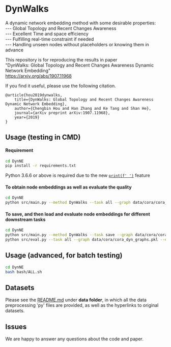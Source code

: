 # DynWalks
A dynamic network embedding method with some desirable properties:
<br> --- Global Topology and Recent Changes Awareness
<br> --- Excellent Time and space efficiency
<br> --- Fulfilling real-time constraint if needed
<br> --- Handling unseen nodes without placeholders or knowing them in advance

This repository is for reproducing the results in paper <br>
"DynWalks: Global Topology and Recent Changes Awareness Dynamic Network Embedding" <br>
https://arxiv.org/abs/1907.11968

If you find it useful, please use the following citation.
```
@article{hou2019dynwalks,
    title={DynWalks: Global Topology and Recent Changes Awareness Dynamic Network Embedding},
    author={Chengbin Hou and Han Zhang and Ke Tang and Shan He},
    journal={arXiv preprint arXiv:1907.11968},
    year={2019}
}
```

## Usage (testing in CMD)
#### Requirement
```bash
cd DynNE
pip install -r requirements.txt
```
Python 3.6.6 or above is required due to the new [`print(f' ')`](https://docs.python.org/3.6/reference/lexical_analysis.html#f-strings) feature
#### To obtain node embeddings as well as evaluate the quality
```bash
cd DynNE
python src/main.py --method DynWalks --task all --graph data/cora/cora_dyn_graphs.pkl --emb-file output/cora_DynWalks_embs.pkl --scheme 3 --limit 0.2 --local-global 0.5 --num-walks 20 --walk-length 80 --window 10 --emb-dim 128 --workers 6
```
#### To save, and then load and evaluate node embeddings for different downstream tasks
```bash
cd DynNE
python src/main.py --method DynWalks --task save --graph data/cora/cora_dyn_graphs.pkl --emb-file output/cora_DynWalks_embs.pkl --scheme 3 --limit 0.2 --local-global 0.5 --num-walks 20 --walk-length 80 --window 10 --emb-dim 128 --workers 6
python src/eval.py --task all --graph data/cora/cora_dyn_graphs.pkl --emb-file output/cora_DynWalks_128_embs.pkl
```

## Usage (advanced, for batch testing)
```bash
cd DynNE
bash bash/ALL.sh
```

## Datasets
Please see the [README.md](https://github.com/houchengbin/DynWalks/tree/master/data) under **data folder**, in which all the data preprocessing 'py' files are provided, as well as the hyperlinks to original datasets.

## Issues
We are happy to answer any questions about the code and paper.